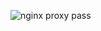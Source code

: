 ![nginx proxy pass](https://github.com/choisimo/cli-commands/assets/150008602/839716a1-dbdd-4a7c-90b1-0f5c12e8a177)
